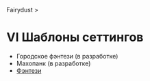 Fairydust >

# VI Шаблоны сеттингов

- Городское фэнтези (в разработке)
- Махопанк (в разработке)
- [Фэнтези](Фэнтези.md)
